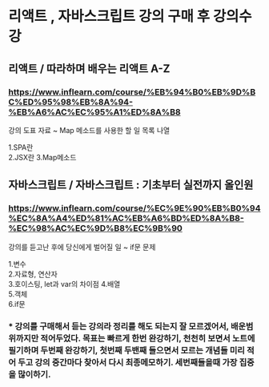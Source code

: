 # 리액트 , 자바스크립트 강의 구매 후 강의수강  
## 리액트 / 따라하며 배우는 리액트 A-Z  
### https://www.inflearn.com/course/%EB%94%B0%EB%9D%BC%ED%95%98%EB%8A%94-%EB%A6%AC%EC%95%A1%ED%8A%B8  

강의 도표 자료 ~ Map 메소드를 사용한 할 일 목록 나열  

1.SPA란  
2.JSX란
3.Map메소드

## 자바스크립트 / 자바스크립트 : 기초부터 실전까지 올인원  
### https://www.inflearn.com/course/%EC%9E%90%EB%B0%94%EC%8A%A4%ED%81%AC%EB%A6%BD%ED%8A%B8-%EC%98%AC%EC%9D%B8%EC%9B%90

강의를 듣고난 후에 당신에게 벌어질 일 ~ if문 문제  

1.변수  
2.자료형, 연산자  
3.호이스팅, let과 var의 차이점
4.배열  
5.객체  
6.if문  

### * 강의를 구매해서 듣는 강의라 정리를 해도 되는지 잘 모르겠어서, 배운범위까지만 적어두었다. 목표는 빠르게 한번 완강하기, 천천히 보면서 노트에 필기하며 두번째 완강하기, 첫번째 두밴째 들으면서 모르는 개념들 미리 적어 두고 강의 중간마다 찾아서 다시 최종메모하기. 세번째들을때 가장 집중을 많이하기.